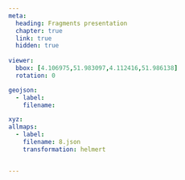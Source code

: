 ```yaml
---
meta:
  heading: Fragments presentation
  chapter: true
  link: true
  hidden: true
  
viewer:
  bbox: [4.106975,51.983097,4.112416,51.986138]
  rotation: 0

geojson:
  - label:
    filename: 

xyz:
allmaps:
  - label: 
    filename: 8.json
    transformation: helmert


---
```


## 